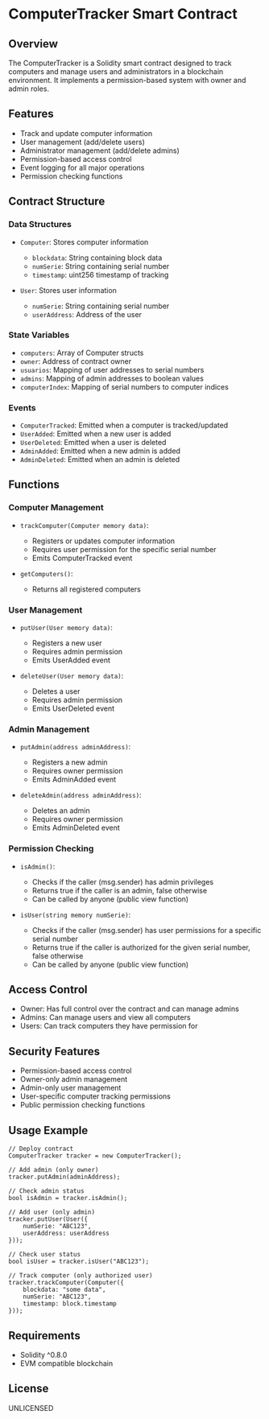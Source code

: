 # ComputerTracker Smart Contract

## Overview
The ComputerTracker is a Solidity smart contract designed to track computers and manage users and administrators in a blockchain environment. It implements a permission-based system with owner and admin roles.

## Features
- Track and update computer information
- User management (add/delete users)
- Administrator management (add/delete admins)
- Permission-based access control
- Event logging for all major operations
- Permission checking functions

## Contract Structure

### Data Structures
- `Computer`: Stores computer information
  - `blockdata`: String containing block data
  - `numSerie`: String containing serial number
  - `timestamp`: uint256 timestamp of tracking

- `User`: Stores user information
  - `numSerie`: String containing serial number
  - `userAddress`: Address of the user

### State Variables
- `computers`: Array of Computer structs
- `owner`: Address of contract owner
- `usuarios`: Mapping of user addresses to serial numbers
- `admins`: Mapping of admin addresses to boolean values
- `computerIndex`: Mapping of serial numbers to computer indices

### Events
- `ComputerTracked`: Emitted when a computer is tracked/updated
- `UserAdded`: Emitted when a new user is added
- `UserDeleted`: Emitted when a user is deleted
- `AdminAdded`: Emitted when a new admin is added
- `AdminDeleted`: Emitted when an admin is deleted

## Functions

### Computer Management
- `trackComputer(Computer memory data)`: 
  - Registers or updates computer information
  - Requires user permission for the specific serial number
  - Emits ComputerTracked event

- `getComputers()`: 
  - Returns all registered computers


### User Management
- `putUser(User memory data)`:
  - Registers a new user
  - Requires admin permission
  - Emits UserAdded event

- `deleteUser(User memory data)`:
  - Deletes a user
  - Requires admin permission
  - Emits UserDeleted event

### Admin Management
- `putAdmin(address adminAddress)`:
  - Registers a new admin
  - Requires owner permission
  - Emits AdminAdded event

- `deleteAdmin(address adminAddress)`:
  - Deletes an admin
  - Requires owner permission
  - Emits AdminDeleted event

### Permission Checking
- `isAdmin()`:
  - Checks if the caller (msg.sender) has admin privileges
  - Returns true if the caller is an admin, false otherwise
  - Can be called by anyone (public view function)

- `isUser(string memory numSerie)`:
  - Checks if the caller (msg.sender) has user permissions for a specific serial number
  - Returns true if the caller is authorized for the given serial number, false otherwise
  - Can be called by anyone (public view function)

## Access Control
- Owner: Has full control over the contract and can manage admins
- Admins: Can manage users and view all computers
- Users: Can track computers they have permission for

## Security Features
- Permission-based access control
- Owner-only admin management
- Admin-only user management
- User-specific computer tracking permissions
- Public permission checking functions

## Usage Example
```solidity
// Deploy contract
ComputerTracker tracker = new ComputerTracker();

// Add admin (only owner)
tracker.putAdmin(adminAddress);

// Check admin status
bool isAdmin = tracker.isAdmin();

// Add user (only admin)
tracker.putUser(User({
    numSerie: "ABC123",
    userAddress: userAddress
}));

// Check user status
bool isUser = tracker.isUser("ABC123");

// Track computer (only authorized user)
tracker.trackComputer(Computer({
    blockdata: "some data",
    numSerie: "ABC123",
    timestamp: block.timestamp
}));
```

## Requirements
- Solidity ^0.8.0
- EVM compatible blockchain

## License
UNLICENSED
